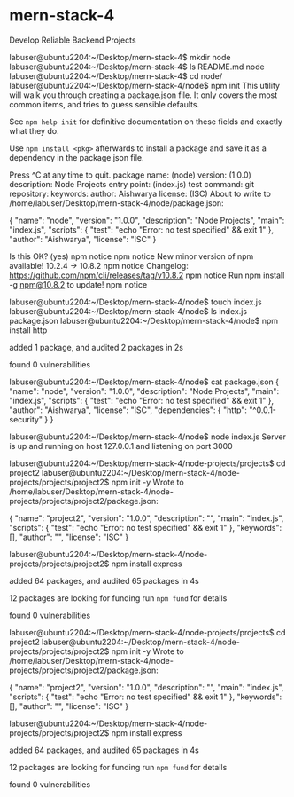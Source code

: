 # mern-stack-4
Develop Reliable Backend Projects

labuser@ubuntu2204:~/Desktop/mern-stack-4$ mkdir node
labuser@ubuntu2204:~/Desktop/mern-stack-4$ ls
README.md  node
labuser@ubuntu2204:~/Desktop/mern-stack-4$ cd node/
labuser@ubuntu2204:~/Desktop/mern-stack-4/node$ npm init
This utility will walk you through creating a package.json file.
It only covers the most common items, and tries to guess sensible defaults.

See `npm help init` for definitive documentation on these fields
and exactly what they do.

Use `npm install <pkg>` afterwards to install a package and
save it as a dependency in the package.json file.

Press ^C at any time to quit.
package name: (node) 
version: (1.0.0) 
description: Node Projects
entry point: (index.js) 
test command: 
git repository: 
keywords: 
author: Aishwarya
license: (ISC) 
About to write to /home/labuser/Desktop/mern-stack-4/node/package.json:

{
  "name": "node",
  "version": "1.0.0",
  "description": "Node Projects",
  "main": "index.js",
  "scripts": {
    "test": "echo \"Error: no test specified\" && exit 1"
  },
  "author": "Aishwarya",
  "license": "ISC"
}


Is this OK? (yes) 
npm notice 
npm notice New minor version of npm available! 10.2.4 -> 10.8.2
npm notice Changelog: https://github.com/npm/cli/releases/tag/v10.8.2
npm notice Run npm install -g npm@10.8.2 to update!
npm notice 

labuser@ubuntu2204:~/Desktop/mern-stack-4/node$ touch index.js
labuser@ubuntu2204:~/Desktop/mern-stack-4/node$ ls
index.js  package.json
labuser@ubuntu2204:~/Desktop/mern-stack-4/node$ npm install http

added 1 package, and audited 2 packages in 2s

found 0 vulnerabilities

labuser@ubuntu2204:~/Desktop/mern-stack-4/node$ cat package.json
{
  "name": "node",
  "version": "1.0.0",
  "description": "Node Projects",
  "main": "index.js",
  "scripts": {
    "test": "echo \"Error: no test specified\" && exit 1"
  },
  "author": "Aishwarya",
  "license": "ISC",
  "dependencies": {
    "http": "^0.0.1-security"
  }
}

labuser@ubuntu2204:~/Desktop/mern-stack-4/node$ node index.js
Server is up and running on host 127.0.0.1 and listening on port 3000

labuser@ubuntu2204:~/Desktop/mern-stack-4/node-projects/projects$ cd project2
labuser@ubuntu2204:~/Desktop/mern-stack-4/node-projects/projects/project2$ npm init -y
Wrote to /home/labuser/Desktop/mern-stack-4/node-projects/projects/project2/package.json:

{
  "name": "project2",
  "version": "1.0.0",
  "description": "",
  "main": "index.js",
  "scripts": {
    "test": "echo \"Error: no test specified\" && exit 1"
  },
  "keywords": [],
  "author": "",
  "license": "ISC"
}


labuser@ubuntu2204:~/Desktop/mern-stack-4/node-projects/projects/project2$ npm install express

added 64 packages, and audited 65 packages in 4s

12 packages are looking for funding
  run `npm fund` for details

found 0 vulnerabilities

labuser@ubuntu2204:~/Desktop/mern-stack-4/node-projects/projects$ cd project2
labuser@ubuntu2204:~/Desktop/mern-stack-4/node-projects/projects/project2$ npm init -y
Wrote to /home/labuser/Desktop/mern-stack-4/node-projects/projects/project2/package.json:

{
  "name": "project2",
  "version": "1.0.0",
  "description": "",
  "main": "index.js",
  "scripts": {
    "test": "echo \"Error: no test specified\" && exit 1"
  },
  "keywords": [],
  "author": "",
  "license": "ISC"
}


labuser@ubuntu2204:~/Desktop/mern-stack-4/node-projects/projects/project2$ npm install express

added 64 packages, and audited 65 packages in 4s

12 packages are looking for funding
  run `npm fund` for details

found 0 vulnerabilities
